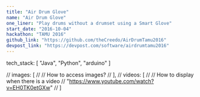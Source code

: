 ```yaml
---
title: "Air Drum Glove"
name: "Air Drum Glove"
one_liner: "Play drums without a drumset using a Smart Glove"
start_date: "2016-10-04"
hackathon: "TAMU 2016"
github_link: "https://github.com/theCreedo/AirDrumTamu2016"
devpost_link: "https://devpost.com/software/airdrumtamu2016"
---
```

tech_stack: [
    "Java",
    "Python",
    "arduino"
]

// images: [
// // How to access images?
// ],
// videos: [
// // How to display when there is a video
// 	"https://www.youtube.com/watch?v=EH0TK0etGXw"
// ]